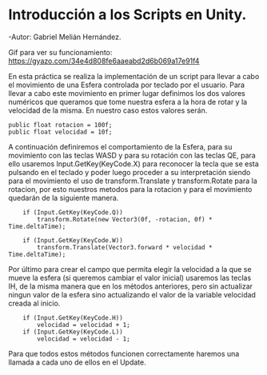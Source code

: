 # Introducción a los Scripts en Unity.

 -Autor: Gabriel Melián Hernández.
 
 Gif para ver su funcionamiento: https://gyazo.com/34e4d808fe6aaeabd2d6b069a17e91f4
 
 
 En esta práctica se realiza la implementación de un script para llevar a cabo el movimiento de una Esfera controlada por teclado por el usuario.
 Para llevar a cabo este movimiento en primer lugar definimos los dos valores numéricos que queramos que tome nuestra esfera a la hora de rotar y la velocidad de la misma. En nuestro caso estos valores serán.
    
    public float rotacion = 100f;
    public float velocidad = 10f;
    
A continuación definiremos el comportamiento de la Esfera, para su movimiento con las teclas WASD y para su rotación con las teclas QE, para ello usaremos Input.GetKey(KeyCode.X) para reconocer la tecla que se esta pulsando en el teclado y poder luego proceder a su interpretación siendo para el movimiento el uso de transform.Translate y transform.Rotate para la rotacion, por esto nuestros metodos para la rotacion y para el movimiento quedarán de la siguiente manera.

        if (Input.GetKey(KeyCode.Q))
            transform.Rotate(new Vector3(0f, -rotacion, 0f) * Time.deltaTime);
            
        if (Input.GetKey(KeyCode.W))
            transform.Translate(Vector3.forward * velocidad * Time.deltaTime);
            
Por último para crear el campo que permita elegir la velocidad a la que se mueve la esfera (si queremos cambiar el valor inicial) usaremos las teclas IH, de la misma manera que en los métodos anteriores, pero sin actualizar ningun valor de la esfera sino actualizando el valor de la variable velocidad creada al inicio.

        if (Input.GetKey(KeyCode.H)) 
            velocidad = velocidad + 1;
        if (Input.GetKey(KeyCode.L))
            velocidad = velocidad - 1;
            
Para que todos estos métodos funcionen correctamente haremos una llamada a cada uno de ellos en el Update.
